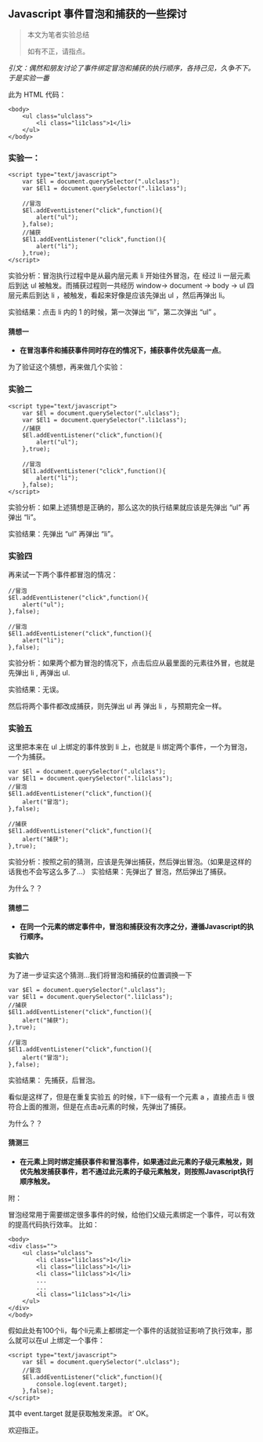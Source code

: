 Javascript 事件冒泡和捕获的一些探讨
--

>本文为笔者实验总结
>
>如有不正，请指点。

_引文：偶然和朋友讨论了事件绑定冒泡和捕获的执行顺序，各持己见，久争不下。
于是实验一番_

此为 HTML 代码：

	<body>
		<ul class="ulclass">
	        <li class="li1class">1</li>
	    </ul>
	</body>

### 实验一： ###

	<script type="text/javascript">
	    var $El = document.querySelector(".ulclass");
	    var $El1 = document.querySelector(".li1class");
	
		//冒泡
	    $El.addEventListener("click",function(){
	        alert("ul");
	    },false);
		//捕获 
	    $El1.addEventListener("click",function(){
	        alert("li");
	    },true);
	</script>

实验分析：冒泡执行过程中是从最内层元素 li 开始往外冒泡，在 经过 li 一层元素后到达 ul 被触发。而捕获过程则一共经历 window-> document -> body -> ul 四层元素后到达 li ，被触发，看起来好像是应该先弹出 ul ，然后再弹出 li。


实验结果：点击 li 内的 1 的时候，第一次弹出 “li”，第二次弹出 “ul” 。

#### 猜想一 ####

- **在冒泡事件和捕获事件同时存在的情况下，捕获事件优先级高一点**。

为了验证这个猜想，再来做几个实验：

### 实验二 ###

	<script type="text/javascript">
	    var $El = document.querySelector(".ulclass");
	    var $El1 = document.querySelector(".li1class");
		//捕获
	    $El.addEventListener("click",function(){
	        alert("ul");
	    },true);

		//冒泡
	    $El1.addEventListener("click",function(){
	        alert("li");
	    },false);
	</script>

实验分析：如果上述猜想是正确的，那么这次的执行结果就应该是先弹出 “ul” 再弹出 “li”。

实验结果：先弹出 “ul” 再弹出 “li”。


### 实验四 ###

再来试一下两个事件都冒泡的情况：

	//冒泡
    $El.addEventListener("click",function(){
        alert("ul");
    },false);

	//冒泡
    $El1.addEventListener("click",function(){
        alert("li");
    },false);

实验分析：如果两个都为冒泡的情况下，点击后应从最里面的元素往外冒，也就是先弹出 li , 再弹出 ul.

实验结果：无误。

然后将两个事件都改成捕获，则先弹出 ul 再 弹出 li ，与预期完全一样。

### 实验五 ###

这里把本来在 ul 上绑定的事件放到 li 上，也就是 li 绑定两个事件，一个为冒泡，一个为捕获。

	var $El = document.querySelector(".ulclass");
    var $El1 = document.querySelector(".li1class");
    //冒泡
    $El1.addEventListener("click",function(){
        alert("冒泡");
    },false);

    //捕获
    $El1.addEventListener("click",function(){
        alert("捕获");
    },true);

实验分析：按照之前的猜测，应该是先弹出捕获，然后弹出冒泡。（如果是这样的话我也不会写这么多了...）
实验结果：先弹出了 冒泡，然后弹出了捕获。

为什么？？

#### 猜想二 

- **在同一个元素的绑定事件中，冒泡和捕获没有次序之分，遵循Javascript的执行顺序。**


#### 实验六 ####

为了进一步证实这个猜测...我们将冒泡和捕获的位置调换一下

	var $El = document.querySelector(".ulclass");
    var $El1 = document.querySelector(".li1class");
    //捕获
    $El1.addEventListener("click",function(){
        alert("捕获");
    },true);

    //冒泡
    $El1.addEventListener("click",function(){
        alert("冒泡");
    },false);

实验结果： 先捕获，后冒泡。

看似是这样了，但是在重复实验五 的时候，li下一级有一个元素 a ，直接点击 li 很符合上面的推测，但是在点击a元素的时候，先弹出了捕获。

为什么？？

#### 猜测三

- **在元素上同时绑定捕获事件和冒泡事件，如果通过此元素的子级元素触发，则优先触发捕获事件，若不通过此元素的子级元素触发，则按照Javascript执行顺序触发。**



附：

冒泡经常用于需要绑定很多事件的时候，给他们父级元素绑定一个事件，可以有效的提高代码执行效率。
比如：

	<body>
    <div class="">
        <ul class="ulclass">
            <li class="li1class">1</li>
            <li class="li1class">1</li>
            <li class="li1class">1</li>
            ...
            ...
            <li class="li1class">1</li>
        </ul>
    </div>
	</body>

假如此处有100个li，每个li元素上都绑定一个事件的话就验证影响了执行效率，那么就可以在ul 上绑定一个事件：

	<script type="text/javascript">
	    var $El = document.querySelector(".ulclass");
	    //冒泡
	    $El.addEventListener("click",function(){
	        console.log(event.target);
	    },false);
	</script>

其中 event.target 就是获取触发来源。
it’ OK。


欢迎指正。